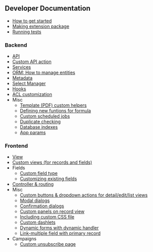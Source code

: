 ## Developer Documentation

* [How to get started](https://github.com/espocrm/documentation/blob/master/development/how-to-start.md)
* [Making extension package](https://github.com/espocrm/documentation/blob/master/development/extension-packages.md)
* [Running tests](tests.md)

### Backend

* [API](https://github.com/espocrm/documentation/blob/master/development/api.md)
* [Custom API action](https://github.com/espocrm/documentation/blob/master/development/api-action.md)
* [Services](https://github.com/espocrm/documentation/blob/master/development/services.md)
* [ORM: How to manage entities](https://github.com/espocrm/documentation/blob/master/development/orm.md)
* [Metadata](https://github.com/espocrm/documentation/blob/master/development/metadata.md)
* [Select Manager](https://github.com/espocrm/documentation/blob/master/development/select-manager.md)
* [Hooks](https://github.com/espocrm/documentation/blob/master/development/hooks.md)
* [ACL customization](https://github.com/espocrm/documentation/blob/master/development/acl.md)
* Misc
  * [Template (PDF) custom helpers](template-custom-helper.md)
  * [Defining new funtions for formula](https://github.com/espocrm/documentation/blob/master/development/new-function-in-formula.md)
  * [Custom scheduled jobs](https://github.com/espocrm/documentation/blob/master/development/scheduled-job.md)
  * [Duplicate checking](https://github.com/espocrm/documentation/blob/master/development/duplicate-check.md)
  * [Database indexes](https://github.com/espocrm/documentation/blob/master/development/db-indexes.md)
  * [App params](https://github.com/espocrm/documentation/blob/master/development/app-params.md)

### Frontend
* [View](https://github.com/espocrm/documentation/blob/master/development/view.md)
* [Custom views (for records and fields)](https://github.com/espocrm/documentation/blob/master/development/custom-views.md)
* Fields
  * [Custom field type](https://github.com/espocrm/documentation/blob/master/development/custom-field-type.md)
  * [Customizing existing fields](https://github.com/espocrm/documentation/blob/master/development/customize-standard-fields.md)
* [Controller & routing](https://github.com/espocrm/documentation/blob/master/development/frontend/controller.md)
* Misc
  * [Custom buttons & dropdown actions for detail/edit/list views](https://github.com/espocrm/documentation/blob/master/development/custom-buttons.md)
  * [Modal dialogs](https://github.com/espocrm/documentation/blob/master/development/modal.md)
  * [Confirmation dialogs](https://github.com/espocrm/documentation/blob/master/development/confirm-dialog.md)
  * [Custom panels on record view](https://github.com/espocrm/documentation/blob/master/development/frontend/record-panels.md)
  * [Including custom CSS file](https://github.com/espocrm/documentation/blob/master/development/custom-css.md)
  * [Custom dashlets](https://github.com/espocrm/documentation/blob/master/development/how-to-create-a-dashlet.md)
  * [Dynamic forms with dynamic handler](https://github.com/espocrm/documentation/blob/master/development/dynamic-handler.md)
  * [Link-multiple field with primary record](https://github.com/espocrm/documentation/blob/master/development/link-multiple-with-primary.md)
* Campaigns
  * [Custom unsubscribe page](https://github.com/espocrm/documentation/blob/master/development/campaign-unsubscribe-template.md)
  
  
